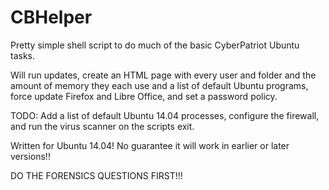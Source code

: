 # CBHelper
Pretty simple shell script to do much of the basic CyberPatriot Ubuntu tasks.

Will run updates, create an HTML page with every user and folder and the amount of memory they each use and a list of default Ubuntu programs, force update Firefox and Libre Office, and set a password policy.

TODO: Add a list of default Ubuntu 14.04 processes, configure the firewall, and run the virus scanner on the scripts exit.

Written for Ubuntu 14.04! No guarantee it will work in earlier or later versions!!

DO THE FORENSICS QUESTIONS FIRST!!!
